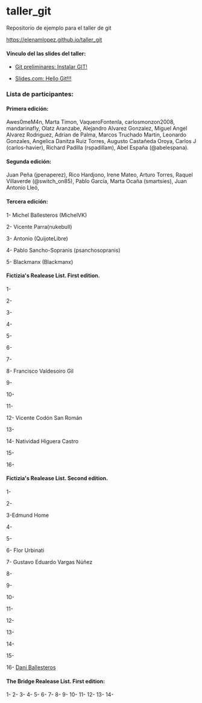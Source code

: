 # taller_git

Repositorio de ejemplo para el taller de git

https://elenamlopez.github.io/taller_git

#### Vínculo del las slides del taller:

- [Git preliminares: Instalar GIT!](https://slides.com/elenam-lopez/taller-de-introduccion-a-git-y-github)

- [Slides.com: Hello Git!!!](https://slides.com/elenam-lopez/no-liarla-parda-con-git-x-2)

### Lista de participantes:

#### Primera edición:

Awes0meM4n,
Marta Timon,
VaqueroFontenla,
carlosmonzon2008,
mandarinafly,
Olatz Aranzabe,
Alejandro Alvarez Gonzalez,
Miguel Angel Alvarez Rodriguez,
Adrian de Palma,
Marcos Truchado Martin,
Leonardo Gonzales,
Angelica Danitza Ruiz Torres,
Augusto Castañeda Oroya,
Carlos J (carlos-havier),
Richard Padilla (rspadillam),
Abel España (@abelespana).

#### Segunda edición:

Juan Peña (jpenaperez),
Rico Hardjono,
Irene Mateo,
Arturo Torres,
Raquel Villaverde (@switch_on85),
Pablo García,
Marta Ocaña (smartsies),
Juan Antonio Lleó,

#### Tercera edición:

1- Michel Ballesteros (MichelVK)

2- Vicente Parra(nukebull)

3- Antonio (QuijoteLibre)

4- Pablo Sancho-Sopranis (psanchosopranis)

5- Blackmanx (Blackmanx)

#### Fictizia's Realease List. First edition.

1-

2-

3-

4-

5-

6-

7-

8- Francisco Valdesoiro Gil

9-

10-

11-

12- Vicente Codón San Román

13-

14- Natividad Higuera Castro

15-

16-

#### Fictizia's Realease List. Second edition.

1-

2-

3-Edmund Home

4-

5-

6- Flor Urbinati

7- Gustavo Eduardo Vargas Núñez

8-

9-

10-

11-

12-

13-

14-

15-

16- [Dani Ballesteros](https://daniballesteros.es/)

#### The Bridge Realease List. First edition:

1- 
2-
3-
4-
5-
6-
7-
8-
9-
10- 
11- 
12- 
13- 
14- 

